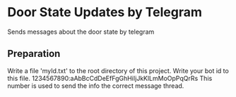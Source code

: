 # Door State Updates by Telegram
Sends messages about the door state by telegram

## Preparation
Write a file 'myId.txt' to the root directory of this project. Write your bot id to this file.
    1234567890:aAbBcCdDeEfFgGhHiIjJkKlLmMoOpPqQrRs
This number is used to send the info the correct message thread.
